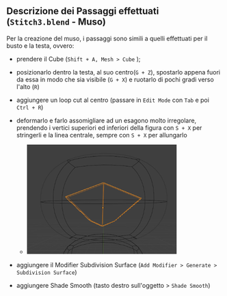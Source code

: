 ## Descrizione dei Passaggi effettuati (`Stitch3.blend` - Muso)
Per la creazione del muso, i passaggi sono simili a quelli effettuati per il busto e la testa, ovvero:
- prendere il Cube (`Shift + A, Mesh > Cube` );
- posizionarlo dentro la testa, al suo centro(`G + Z`), spostarlo appena fuori da essa in modo che sia visibile (`G + X`) e ruotarlo di pochi gradi verso l'alto (`R`)
- aggiungere un loop cut al centro (passare in `Edit Mode` con `Tab` e poi `Ctrl + R`)
- deformarlo e farlo assomigliare ad un esagono molto irregolare, prendendo i vertici superiori ed inferiori della figura con `S + X` per stringerli e la linea centrale, sempre con `S + X` per allungarlo

    - <img src = "../images/naso.png" width = "350">


- aggiungere il Modifier Subdivision Surface (`Add Modifier > Generate > Subdivision Surface`)
- aggiungere Shade Smooth (tasto destro sull'oggetto > `Shade Smooth`)